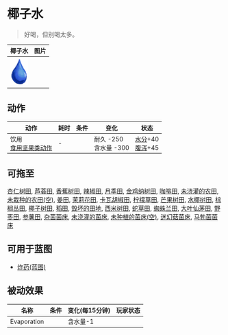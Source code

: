 # 椰子水  
> 好喝，但别喝太多。  
  
  椰子水  |   图片   
 ----  |  ----:   
   |  ![](Sprite/Thirst.png)   
  
## 动作  
动作  |  耗时  |  条件  |  变化  |  状态  
----  |  ----  |  ----  |  ----  |  ----  
饮用<br>[食用坚果类动作](NutAction.md)  |  -  |    |  耐久  -250<br>含水量  -300  |  [水分](Hydration.md)+40<br>[腹泻](Diarrhoea.md)+45  
## 可拖至  
[杏仁树田](CropPlotAlmondTree.md), [芦荟田](CropPlotAloeVera.md), [香蕉树田](CropPlotBananaTree.md), [辣椒田](CropPlotChilies.md), [月季田](CropPlotChinaRose.md), [金鸡纳树田](CropPlotCinchonaTree.md), [咖啡田](CropPlotCoffee.md), [未浇灌的农田](CropPlotDry.md), [未栽种的农田(空)](CropPlotEmpty.md), [姜田](CropPlotGinger.md), [茉莉花田](CropPlotJasmine.md), [卡瓦胡椒田](CropPlotKava.md), [柠檬草田](CropPlotLemonGrass.md), [芒果树田](CropPlotMangoTree.md), [水椰树田](CropPlotNipaPalm.md), [棕榈丛田](CropPlotPalmBush.md), [椰子树田](CropPlotPalmTree.md), [稻田](CropPlotRice.md), [毁坏的田地](CropPlotRuined.md), [西米树田](CropPlotSagoPalm.md), [蛇草田](CropPlotSnakeGrass.md), [蜘蛛兰田](CropPlotSpiderLily.md), [大叶仙茅田](CropPlotWeevilLily.md), [野枣田](CropPlotWildJujube.md), [参薯田](CropPlotYam.md), [杂菌菌床](MushroomBedAssorted.md), [未浇灌的菌床](MushroomBedDry.md), [未种植的菌床(空)](MushroomBedEmpty.md), [迷幻菇菌床](MushroomBedMagic.md), [马勃菌菌床](MushroomBedPuffballs.md)  
## 可用于蓝图  
- [炸药(蓝图)](Bp_Dynamite.md)  
  
  
## 被动效果  
名称  |  条件  |  变化(每15分钟)  |  玩家状态  
----  |  ----  |  ----  |  ----  
Evaporation  |    |  含水量-1  |    
